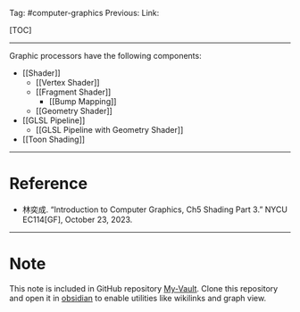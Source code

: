 Tag: #computer-graphics 
Previous: 
Link: 

[TOC]

---

Graphic processors have the following components:

- [[Shader]]
	- [[Vertex Shader]]
	- [[Fragment Shader]]
		- [[Bump Mapping]]
	- [[Geometry Shader]]
- [[GLSL Pipeline]]
	- [[GLSL Pipeline with Geometry Shader]]
- [[Toon Shading]]

---

# Reference

- 林奕成. “Introduction to Computer Graphics, Ch5 Shading Part 3.” NYCU EC114[GF], October 23, 2023.

---

# Note

This note is included in GitHub repository [My-Vault](https://github.com/LittleD3092/My-Vault.git). Clone this repository and open it in [obsidian](https://obsidian.md/) to enable utilities like wikilinks and graph view.